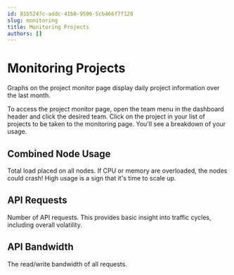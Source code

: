 ```yaml
---
id: 81b5247c-addc-41b8-9596-5cb466f7f128
slug: monitoring
title: Monitoring Projects
authors: []
---
```

# Monitoring Projects

<!-- <video alt="Project Monitor Page" loop muted controls autoplay playsinline>
  <source src="https://cdn.directus.io/docs/v9/cloud/glossary/glossary-20220322A/monitor-a-project-20220322A.mp4" type="video/mp4">
</video> -->

Graphs on the project monitor page display daily project information over the last month.

To access the project monitor page, open the team menu in the dashboard header and click the desired team. Click on the project in your list of projects to be taken to the monitoring page. You'll see a breakdown of your usage.

## Combined Node Usage

Total load placed on all nodes. If CPU or memory are overloaded, the nodes could crash! High usage is a sign that it's time to scale up.

## API Requests

Number of API requests. This provides basic insight into traffic cycles, including overall volatility.

## API Bandwidth

The read/write bandwidth of all requests.